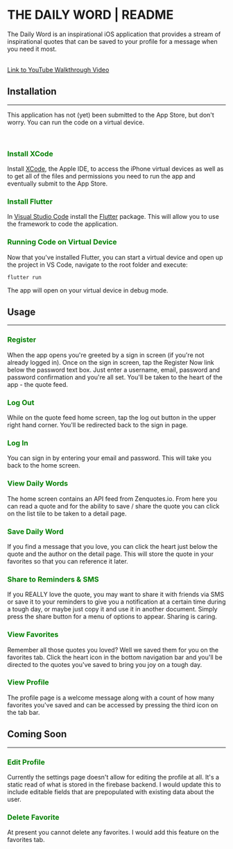 # THE DAILY WORD | README
<p>The Daily Word is an inspirational iOS application that provides a stream of inspirational quotes that can be saved to your profile for a message when you need it most.</p> 
<br>
<a href="https://www.youtube.com/watch?v=0K6X736zKcw">Link to YouTube Walkthrough Video</a>
<br>

## Installation
<hr/>
<p>This application has not (yet) been submitted to the App Store, but don't worry. You can run the code on a virtual device.</p>
<br>

### <span style="color:green">Install XCode</span>

 <p>Install <a href= "https://developer.apple.com/xcode/resources/">XCode</a>, the Apple IDE, to access the iPhone virtual devices as well as to get all of the files and permissions you need to run the app and eventually submit to the App Store.</p> 

 ### <span style="color:green">Install Flutter</span>
 <p>In <a href="https://code.visualstudio.com/download">Visual Studio Code</a> install the <a href="https://flutter.dev/">Flutter</a> package. This will allow you to use the framework to code the application.</p>

 ### <span style="color:green">Running Code on Virtual Device</span>
<p>Now that you've installed Flutter, you can start a virtual device and open up the project in VS Code, navigate to the root folder and execute:</p>

```
flutter run
```
<p>The app will open on your virtual device in debug mode.</p>

## Usage
<hr/>

### <span style="color:green">Register</span>
<p>When the app opens you're greeted by a sign in screen (if you're not already logged in). Once on the sign in screen, tap the Register Now link below the password text box. Just enter a username, email, password and password confirmation and you're all set. You'll be taken to the heart of the app - the quote feed. </p>

### <span style="color:green">Log Out</span>
<p>While on the quote feed home screen, tap the log out button in the upper right hand corner. You'll be redirected back to the sign in page.</p>

### <span style="color:green">Log In</span>
<p>You can sign in by entering your email and password. This will take you back to the home screen.</p>

### <span style="color:green">View Daily Words</span>
<p>The home screen contains an API feed from Zenquotes.io. From here you can read a quote and for the ability to save / share the quote you can click on the list tile to be taken to a detail page.</p>

### <span style="color:green">Save Daily Word</span>
<p>If you find a message that you love, you can click the heart just below the quote and the author on the detail page. This will store the quote in your favorites so that you can reference it later.</p>

### <span style="color:green">Share to Reminders & SMS</span>
<p>If you REALLY love the quote, you may want to share it with friends via SMS or save it to your reminders to give you a notification at a certain time during a tough day, or maybe just copy it and use it in another document. Simply press the share button for a menu of options to appear. Sharing is caring.</p>

### <span style="color:green">View Favorites</span>
<p>Remember all those quotes you loved? Well we saved them for you on the favorites tab. Click the heart icon in the bottom navigation bar and you'll be directed to the quotes you've saved to bring you joy on a tough day.</p>



### <span style="color:green">View Profile</span>
<p>The profile page is a welcome message along with a count of how many favorites you've saved and can be accessed by pressing the third icon on the tab bar.</p>

## Coming Soon
<hr/>

### <span style="color:green">Edit Profile</span>
<p>Currently the settings page doesn't allow for editing the profile at all. It's a static read of what is stored in the firebase backend. I would update this to include editable fields that are prepopulated with existing data about the user.</p>

### <span style="color:green">Delete Favorite</span>
<p>At present you cannot delete any favorites. I would add this feature on the favorites tab.</p>